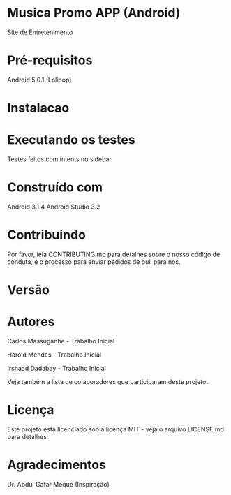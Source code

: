 # Musica Promo APP (Android)

 Site de Entretenimento


# Pré-requisitos

Android 5.0.1 (Lolipop)

# Instalacao


# Executando os testes
Testes feitos com intents no sidebar


# Construído com
Android 3.1.4
Android Studio 3.2



# Contribuindo

Por favor, leia CONTRIBUTING.md para detalhes sobre o nosso código de conduta, e o processo para enviar pedidos de pull para nós.

# Versão


# Autores

Carlos Massuganhe - Trabalho Inicial

Harold Mendes - Trabalho Inicial 

Irshaad Dadabay - Trabalho Inicial

Veja também a lista de colaboradores que participaram deste projeto.


# Licença

Este projeto está licenciado sob a licença MIT - veja o arquivo LICENSE.md para detalhes

# Agradecimentos

Dr. Abdul Gafar Meque
(Inspiração)


